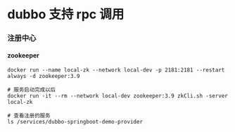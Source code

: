 # dubbo 支持 rpc 调用

### 注册中心

#### zookeeper
```shell
docker run --name local-zk --network local-dev -p 2181:2181 --restart always -d zookeeper:3.9

# 服务启动完成以后
docker run -it --rm --network local-dev zookeeper:3.9 zkCli.sh -server local-zk

# 查看注册的服务
ls /services/dubbo-springboot-demo-provider
```